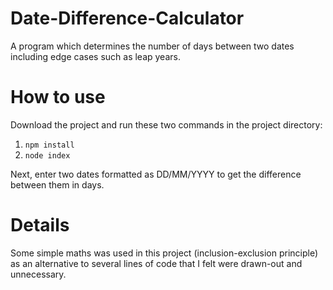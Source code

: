 # Date-Difference-Calculator

A program which determines the number of days between two dates including edge cases such as leap years.

# How to use

Download the project and run these two commands in the project directory:

1. `npm install` 
2. `node index`

Next, enter two dates formatted as DD/MM/YYYY to get the difference between them in days. 

# Details

Some simple maths was used in this project (inclusion-exclusion principle) as an alternative to several lines of code that I felt were drawn-out and unnecessary. 
